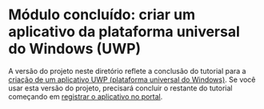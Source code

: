 # <a name="completed-module-create-a-universal-windows-platform-uwp-app"></a>Módulo concluído: criar um aplicativo da plataforma universal do Windows (UWP)

A versão do projeto neste diretório reflete a conclusão do tutorial para a [criação de um aplicativo UWP (plataforma universal do Windows)](https://docs.microsoft.com/graph/tutorials/uwp?tutorial-step=1). Se você usar esta versão do projeto, precisará concluir o restante do tutorial começando em [registrar o aplicativo no portal](https://docs.microsoft.com/graph/tutorials/uwp?tutorial-step=2).
